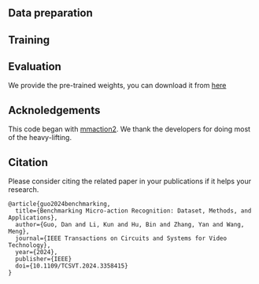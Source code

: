 #

## Data preparation



## Training




## Evaluation 
We provide the pre-trained weights, you can download it from [here](https://xxx)




## Acknoledgements 
This code began with [mmaction2](https://github.com/open-mmlab/mmaction2). We thank the developers for doing most of the heavy-lifting. 



## Citation 
Please consider citing the related paper in your publications if it helps your research.

```
@article{guo2024benchmarking,
  title={Benchmarking Micro-action Recognition: Dataset, Methods, and Applications},
  author={Guo, Dan and Li, Kun and Hu, Bin and Zhang, Yan and Wang, Meng},
  journal={IEEE Transactions on Circuits and Systems for Video Technology},
  year={2024},
  publisher={IEEE}
  doi={10.1109/TCSVT.2024.3358415}
}
```